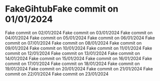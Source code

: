 # FakeGihtubFake commit on 01/01/2024
Fake commit on 02/01/2024
Fake commit on 03/01/2024
Fake commit on 04/01/2024
Fake commit on 05/01/2024
Fake commit on 06/01/2024
Fake commit on 07/01/2024
Fake commit on 08/01/2024
Fake commit on 09/01/2024
Fake commit on 10/01/2024
Fake commit on 11/01/2024
Fake commit on 12/01/2024
Fake commit on 13/01/2024
Fake commit on 14/01/2024
Fake commit on 15/01/2024
Fake commit on 16/01/2024
Fake commit on 17/01/2024
Fake commit on 18/01/2024
Fake commit on 19/01/2024
Fake commit on 20/01/2024
Fake commit on 21/01/2024
Fake commit on 22/01/2024
Fake commit on 23/01/2024
